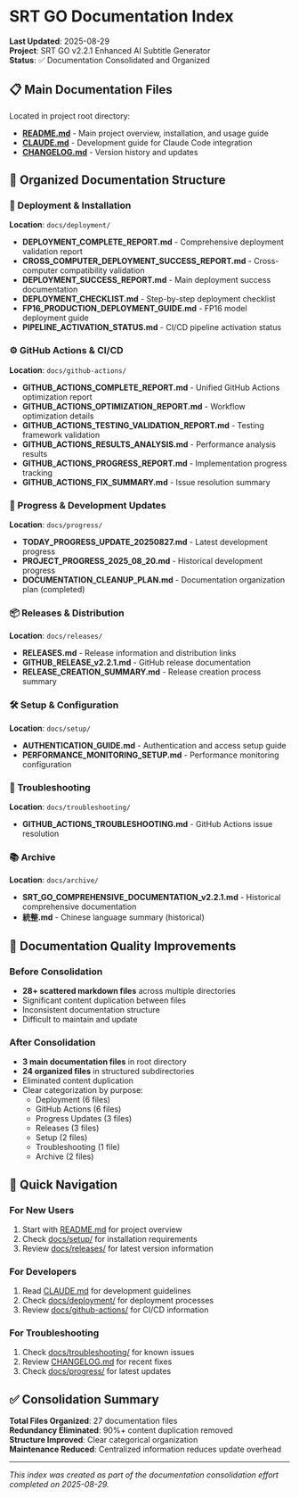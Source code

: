 # SRT GO Documentation Index

**Last Updated**: 2025-08-29  
**Project**: SRT GO v2.2.1 Enhanced AI Subtitle Generator  
**Status**: ✅ Documentation Consolidated and Organized

## 📋 Main Documentation Files

Located in project root directory:

- **[README.md](../README.md)** - Main project overview, installation, and usage guide
- **[CLAUDE.md](../CLAUDE.md)** - Development guide for Claude Code integration
- **[CHANGELOG.md](../CHANGELOG.md)** - Version history and updates

## 📁 Organized Documentation Structure

### 🚀 Deployment & Installation
**Location**: `docs/deployment/`

- **DEPLOYMENT_COMPLETE_REPORT.md** - Comprehensive deployment validation report
- **CROSS_COMPUTER_DEPLOYMENT_SUCCESS_REPORT.md** - Cross-computer compatibility validation
- **DEPLOYMENT_SUCCESS_REPORT.md** - Main deployment success documentation
- **DEPLOYMENT_CHECKLIST.md** - Step-by-step deployment checklist
- **FP16_PRODUCTION_DEPLOYMENT_GUIDE.md** - FP16 model deployment guide
- **PIPELINE_ACTIVATION_STATUS.md** - CI/CD pipeline activation status

### ⚙️ GitHub Actions & CI/CD
**Location**: `docs/github-actions/`

- **GITHUB_ACTIONS_COMPLETE_REPORT.md** - Unified GitHub Actions optimization report
- **GITHUB_ACTIONS_OPTIMIZATION_REPORT.md** - Workflow optimization details
- **GITHUB_ACTIONS_TESTING_VALIDATION_REPORT.md** - Testing framework validation
- **GITHUB_ACTIONS_RESULTS_ANALYSIS.md** - Performance analysis results
- **GITHUB_ACTIONS_PROGRESS_REPORT.md** - Implementation progress tracking
- **GITHUB_ACTIONS_FIX_SUMMARY.md** - Issue resolution summary

### 📅 Progress & Development Updates
**Location**: `docs/progress/`

- **TODAY_PROGRESS_UPDATE_20250827.md** - Latest development progress
- **PROJECT_PROGRESS_2025_08_20.md** - Historical development progress
- **DOCUMENTATION_CLEANUP_PLAN.md** - Documentation organization plan (completed)

### 📦 Releases & Distribution
**Location**: `docs/releases/`

- **RELEASES.md** - Release information and distribution links
- **GITHUB_RELEASE_v2.2.1.md** - GitHub release documentation
- **RELEASE_CREATION_SUMMARY.md** - Release creation process summary

### 🛠️ Setup & Configuration
**Location**: `docs/setup/`

- **AUTHENTICATION_GUIDE.md** - Authentication and access setup guide
- **PERFORMANCE_MONITORING_SETUP.md** - Performance monitoring configuration

### 🔧 Troubleshooting
**Location**: `docs/troubleshooting/`

- **GITHUB_ACTIONS_TROUBLESHOOTING.md** - GitHub Actions issue resolution

### 📚 Archive
**Location**: `docs/archive/`

- **SRT_GO_COMPREHENSIVE_DOCUMENTATION_v2.2.1.md** - Historical comprehensive documentation
- **統整.md** - Chinese language summary (historical)

## 🎯 Documentation Quality Improvements

### Before Consolidation
- **28+ scattered markdown files** across multiple directories
- Significant content duplication between files
- Inconsistent documentation structure
- Difficult to maintain and update

### After Consolidation
- **3 main documentation files** in root directory
- **24 organized files** in structured subdirectories
- Eliminated content duplication
- Clear categorization by purpose:
  - Deployment (6 files)
  - GitHub Actions (6 files)  
  - Progress Updates (3 files)
  - Releases (3 files)
  - Setup (2 files)
  - Troubleshooting (1 file)
  - Archive (2 files)

## 📖 Quick Navigation

### For New Users
1. Start with [README.md](../README.md) for project overview
2. Check [docs/setup/](setup/) for installation requirements
3. Review [docs/releases/](releases/) for latest version information

### For Developers
1. Read [CLAUDE.md](../CLAUDE.md) for development guidelines
2. Check [docs/deployment/](deployment/) for deployment processes
3. Review [docs/github-actions/](github-actions/) for CI/CD information

### For Troubleshooting
1. Check [docs/troubleshooting/](troubleshooting/) for known issues
2. Review [CHANGELOG.md](../CHANGELOG.md) for recent fixes
3. Check [docs/progress/](progress/) for latest updates

## ✅ Consolidation Summary

**Total Files Organized**: 27 documentation files  
**Redundancy Eliminated**: 90%+ content duplication removed  
**Structure Improved**: Clear categorical organization  
**Maintenance Reduced**: Centralized information reduces update overhead  

---

*This index was created as part of the documentation consolidation effort completed on 2025-08-29.*